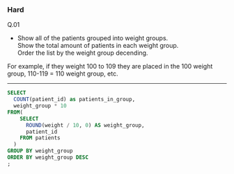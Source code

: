 ### Hard
Q.01  
* Show all of the patients grouped into weight groups.  
Show the total amount of patients in each weight group.  
Order the list by the weight group decending.  
  
For example, if they weight 100 to 109 they are placed in the 100 weight group, 110-119 = 110 weight group, etc.

---
```SQL
SELECT
  COUNT(patient_id) as patients_in_group,
  weight_group * 10
FROM(
    SELECT
      ROUND(weight / 10, 0) AS weight_group,
      patient_id
    FROM patients
  )
GROUP BY weight_group
ORDER BY weight_group DESC
;
```
